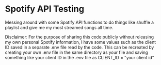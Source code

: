 # Spotify API Testing
Messing around with some Spotify API functions to do things like shuffle a playlist and give me my most streamed songs all time.

Disclaimer: For the purpose of sharing this code publicly without releasing my own personal Spotify information, I have some values such as the client ID saved in a separate .env file read by the code. This can be recreated by creating your own .env file in the same directory as your file and saving something like your client ID in the .env file as CLIENT_ID = "your client id"
